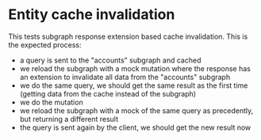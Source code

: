 # Entity cache invalidation

This tests subgraph response extension based cache invalidation. This is the expected process:
- a query is sent to the "accounts" subgraph and cached
- we reload the subgraph with a mock mutation where the response has an extension to invalidate all data from the "accounts" subgraph
- we do the same query, we should get the same result as the first time (getting data from the cache instead of the subgraph)
- we do the mutation
- we reload the subgraph with a mock of the same query as precedently, but returning a different result
- the query is sent again by the client, we should get the new result now